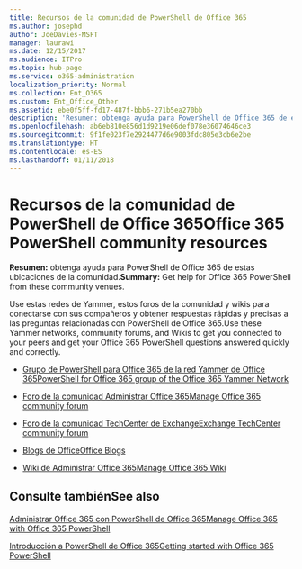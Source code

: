 ```yaml
---
title: Recursos de la comunidad de PowerShell de Office 365
ms.author: josephd
author: JoeDavies-MSFT
manager: laurawi
ms.date: 12/15/2017
ms.audience: ITPro
ms.topic: hub-page
ms.service: o365-administration
localization_priority: Normal
ms.collection: Ent_O365
ms.custom: Ent_Office_Other
ms.assetid: ebe0f5ff-fd17-487f-bbb6-271b5ea270bb
description: 'Resumen: obtenga ayuda para PowerShell de Office 365 de estos lugares de la comunidad.'
ms.openlocfilehash: ab6eb810e856d1d9219e06def078e36074646ce3
ms.sourcegitcommit: 9f1fe023f7e2924477d6e9003fdc805e3cb6e2be
ms.translationtype: HT
ms.contentlocale: es-ES
ms.lasthandoff: 01/11/2018
---
```

# <a name="office-365-powershell-community-resources"></a><span data-ttu-id="8a865-103">Recursos de la comunidad de PowerShell de Office 365</span><span class="sxs-lookup"><span data-stu-id="8a865-103">Office 365 PowerShell community resources</span></span>

 <span data-ttu-id="8a865-104">**Resumen:** obtenga ayuda para PowerShell de Office 365 de estas ubicaciones de la comunidad.</span><span class="sxs-lookup"><span data-stu-id="8a865-104">**Summary:** Get help for Office 365 PowerShell from these community venues.</span></span>
  
<span data-ttu-id="8a865-105">Use estas redes de Yammer, estos foros de la comunidad y wikis para conectarse con sus compañeros y obtener respuestas rápidas y precisas a las preguntas relacionadas con PowerShell de Office 365.</span><span class="sxs-lookup"><span data-stu-id="8a865-105">Use these Yammer networks, community forums, and Wikis to get you connected to your peers and get your Office 365 PowerShell questions answered quickly and correctly.</span></span> 
  
- [<span data-ttu-id="8a865-106">Grupo de PowerShell para Office 365 de la red Yammer de Office 365</span><span class="sxs-lookup"><span data-stu-id="8a865-106">PowerShell for Office 365 group of the Office 365 Yammer Network</span></span>](https://www.yammer.com/itpronetwork/#/threads/inGroup?type=in_group&amp;feedId=4632269)
    
- <span data-ttu-id="8a865-107">[Foro de la comunidad Administrar Office 365](https://community.office365.com/es-ES/f/148.aspx)</span><span class="sxs-lookup"><span data-stu-id="8a865-107">[Manage Office 365 community forum](https://community.office365.com/es-ES/f/148.aspx)</span></span>
    
- [<span data-ttu-id="8a865-108">Foro de la comunidad TechCenter de Exchange</span><span class="sxs-lookup"><span data-stu-id="8a865-108">Exchange TechCenter community forum</span></span>](https://social.technet.microsoft.com/Forums/exchange/en-US/home?forum=exchangesvrgeneral)
    
- <span data-ttu-id="8a865-109">[Blogs de Office](https://blogs.office.com/)</span><span class="sxs-lookup"><span data-stu-id="8a865-109">[Office Blogs](https://blogs.office.com/)</span></span>
    
- <span data-ttu-id="8a865-110">[Wiki de Administrar Office 365](https://community.office365.com/es-ES/w/manage/default.aspx)</span><span class="sxs-lookup"><span data-stu-id="8a865-110">[Manage Office 365 Wiki](https://community.office365.com/es-ES/w/manage/default.aspx)</span></span>
    
## <a name="see-also"></a><span data-ttu-id="8a865-111">Consulte también</span><span class="sxs-lookup"><span data-stu-id="8a865-111">See also</span></span>

#### 

[<span data-ttu-id="8a865-112">Administrar Office 365 con PowerShell de Office 365</span><span class="sxs-lookup"><span data-stu-id="8a865-112">Manage Office 365 with Office 365 PowerShell</span></span>](manage-office-365-with-office-365-powershell.md)
  
[<span data-ttu-id="8a865-113">Introducción a PowerShell de Office 365</span><span class="sxs-lookup"><span data-stu-id="8a865-113">Getting started with Office 365 PowerShell</span></span>](getting-started-with-office-365-powershell.md)

